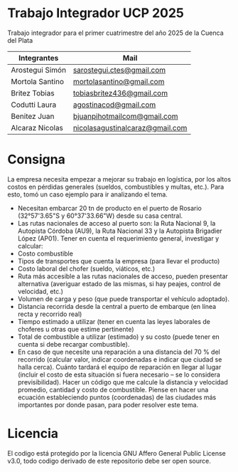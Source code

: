 # Trabajo Integrador UCP 2025
Trabajo integrador para el primer cuatrimestre del año 2025 de la Cuenca del Plata


| Integrantes                   | Mail                                           |
|---------------------------|------------------------------------------------|
| Arostegui Simón                      | sarostegui.ctes@gmail.com    |
| Mortola Santino                      |  mortolasantino@gmail.com  |
| Britez Tobias                  | tobiasbritez436@gmail.com       |
| Codutti Laura       | agostinacod@gmail.com |
| Benitez Juan          | bjuanpihotmailcom@gmail.com               |
| Alcaraz Nicolas               |   nicolasagustinalcaraz@gmail.com |

# Consigna
La empresa necesita empezar a mejorar su trabajo en logística, por los altos costos en pérdidas generales (sueldos, combustibles y multas, etc.). Para esto, tomó un caso ejemplo para ir analizando el tema.
- Necesitan embarcar 20 tn de producto en el puerto de Rosario (32°57'3.65"S y 60°37'33.66"W) desde su casa central.
- Las rutas nacionales de acceso al puerto son: la Ruta Nacional 9, la Autopista Córdoba (AU9), la Ruta Nacional 33 y la Autopista Brigadier López (AP01). Tener en cuenta el requerimiento general, investigar y calcular:
- Costo combustible
- Tipos de transportes que cuenta la empresa (para llevar el producto)
- Costo laboral del chofer (sueldo, viáticos, etc.)
- Ruta más accesible a las rutas nacionales de acceso, pueden presentar alternativa (averiguar
estado de las mismas, si hay peajes, control de velocidad, etc.)
- Volumen de carga y peso (que puede transportar el vehículo adoptado).
- Distancia recorrida desde la central a puerto de embarque (en línea recta y recorrido real)
- Tiempo estimado a utilizar (tener en cuenta las leyes laborales de choferes u otras que estime pertinente)
- Total de combustible a utilizar (estimado) y su costo (puede tener en cuenta si debe recargar combustible).
- En caso de que necesite una reparación a una distancia del 70 % del recorrido (calcular valor, indicar coordenadas e indicar que ciudad se halla cerca). Cuánto tardará el equipo de reparación en llegar al lugar (incluir el costo de esta situación si fuera necesario – se lo considera previsibilidad).
Hacer un código que me calcule la distancia y velocidad promedio, cantidad y costo de combustible. Piense en hacer una ecuación estableciendo puntos (coordenadas) de las ciudades más importantes por donde pasan, para poder resolver este tema.

# Licencia
El codigo está protegido por la licencia GNU Affero General Public License v3.0, todo codigo derivado de este repositorio debe ser open source.

